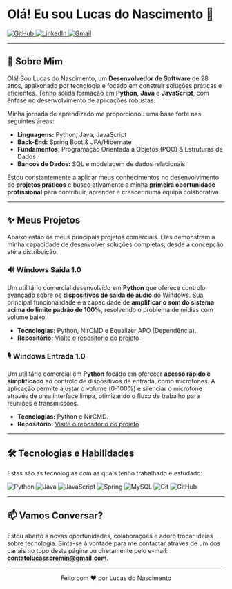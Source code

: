 # Olá! Eu sou Lucas do Nascimento 👋

<p align="left">
  <a href="https://github.com/regaliainterno" target="_blank">
    <img src="https://img.shields.io/badge/GitHub-100000?style=for-the-badge&logo=github&logoColor=white" alt="GitHub">
  </a>
  <a href="https://www.linkedin.com/in/lucas-nascimento28/" target="_blank">
    <img src="https://img.shields.io/badge/LinkedIn-0077B5?style=for-the-badge&logo=linkedin&logoColor=white" alt="LinkedIn">
  </a>
  <a href="mailto:contatolucasscremin@gmail.com">
    <img src="https://img.shields.io/badge/Gmail-D14836?style=for-the-badge&logo=gmail&logoColor=white" alt="Gmail">
  </a>
</p>

---

## 🚀 Sobre Mim

Olá! Sou Lucas do Nascimento, um **Desenvolvedor de Software** de 28 anos, apaixonado por tecnologia e focado em construir soluções práticas e eficientes. Tenho sólida formação em **Python**, **Java** e **JavaScript**, com ênfase no desenvolvimento de aplicações robustas.

Minha jornada de aprendizado me proporcionou uma base forte nas seguintes áreas:

* **Linguagens:** Python, Java, JavaScript
* **Back-End:** Spring Boot & JPA/Hibernate
* **Fundamentos:** Programação Orientada a Objetos (POO) & Estruturas de Dados
* **Bancos de Dados:** SQL e modelagem de dados relacionais

Estou constantemente a aplicar meus conhecimentos no desenvolvimento de **projetos práticos** e busco ativamente a minha **primeira oportunidade profissional** para contribuir, aprender e crescer numa equipa colaborativa.

---

## ✨ Meus Projetos

Abaixo estão os meus principais projetos comerciais. Eles demonstram a minha capacidade de desenvolver soluções completas, desde a concepção até a distribuição.

### 🔊 Windows Saída 1.0

Um utilitário comercial desenvolvido em **Python** que oferece controlo avançado sobre os **dispositivos de saída de áudio** do Windows. Sua principal funcionalidade é a capacidade de **amplificar o som do sistema acima do limite padrão de 100%**, resolvendo o problema de mídias com volume baixo.

* **Tecnologias:** Python, NirCMD e Equalizer APO (Dependência).
* **Repositório:** [Visite o repositório do projeto](https://github.com/regaliainterno/windows_saida)

### 🎙️ Windows Entrada 1.0

Um utilitário comercial em **Python** focado em oferecer **acesso rápido e simplificado** ao controlo de dispositivos de entrada, como microfones. A aplicação permite ajustar o volume (0-100%) e silenciar o microfone através de uma interface limpa, otimizando o fluxo de trabalho para reuniões e transmissões.

* **Tecnologias:** Python e NirCMD.
* **Repositório:** [Visite o repositório do projeto](https://github.com/regaliainterno/windows_entrada)

---

## 🛠️ Tecnologias e Habilidades

Estas são as tecnologias com as quais tenho trabalhado e estudado:

<p align="left">
  <img src="https://img.shields.io/badge/Python-3776AB?style=for-the-badge&logo=python&logoColor=white" alt="Python">
  <img src="https://img.shields.io/badge/Java-ED8B00?style=for-the-badge&logo=openjdk&logoColor=white" alt="Java">
  <img src="https://img.shields.io/badge/JavaScript-F7DF1E?style=for-the-badge&logo=javascript&logoColor=black" alt="JavaScript">
  <img src="https://img.shields.io/badge/Spring-6DB33F?style=for-the-badge&logo=spring&logoColor=white" alt="Spring">
  <img src="https://img.shields.io/badge/MySQL-4479A1?style=for-the-badge&logo=mysql&logoColor=white" alt="MySQL">
  <img src="https://img.shields.io/badge/Git-F05032?style=for-the-badge&logo=git&logoColor=white" alt="Git">
  <img src="https://img.shields.io/badge/GitHub-100000?style=for-the-badge&logo=github&logoColor=white" alt="GitHub">
</p>

---

## 📫 Vamos Conversar?

Estou aberto a novas oportunidades, colaborações e adoro trocar ideias sobre tecnologia. Sinta-se à vontade para me contactar através de um dos canais no topo desta página ou diretamente pelo e-mail: **contatolucasscremin@gmail.com**.

---

<p align="center">
  Feito com ❤️ por Lucas do Nascimento
</p>
